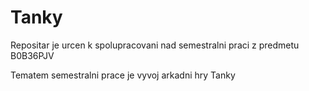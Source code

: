 # Tanky

Repositar je urcen k spolupracovani nad semestralni praci z predmetu B0B36PJV

Tematem semestralni prace je vyvoj arkadni hry Tanky